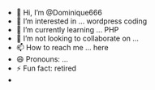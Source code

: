 - 👋 Hi, I’m @Dominique666
- 👀 I’m interested in ... wordpress coding
- 🌱 I’m currently learning ... PHP
- 💞️ I’m not looking to collaborate on ...
- 📫 How to reach me ... here
- 😄 Pronouns: ...
- ⚡ Fun fact: retired
- 

<!---
Dominique666/Dominique666 is a ✨ special ✨ repository because its `README.md` (this file) appears on your GitHub profile.
You can click the Preview link to take a look at your changes.
--->
